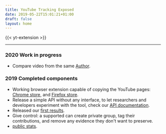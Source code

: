 ```yaml
---
title: YouTube Tracking Exposed
date: 2019-05-22T15:01:21+01:00
draft: false
layout: home
---
```


{{< yt-extension >}}

---

### 2020 Work in progress

* Compare video from the same [Author](/author).

### 2019 Completed components

* Working browser extension capable of copying the YouTube pages: [Chrome store,](https://chrome.google.com/webstore/detail/yttrex/kbbgjcgdcibilpahljnlejefcehbljnd) and [Firefox store](https://addons.mozilla.org/en-US/firefox/addon/yttrex/).
* Release a simple API without any interface, to let researchers and developers experiment with the tool, check our [API documentation](/api-documentation).
* Released our [first results](/results).
* Give control: a supported can create private group, tag their contributions, and remove any evidence they don't want to preserve.
* [public stats](/impact).
